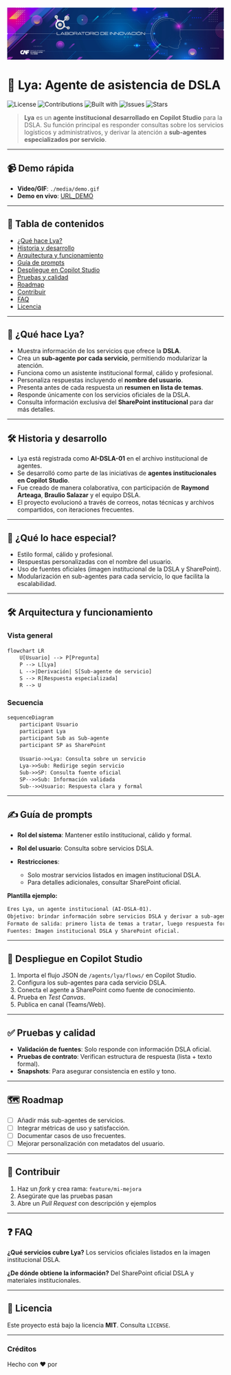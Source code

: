 <p align="center">
  <img src="./media/banner.webp" alt="Banner Laboratorio de Innovación"/>
</p>

# 🤖 Lya: Agente de asistencia de DSLA

![License](https://img.shields.io/badge/license-MIT-informational)
![Contributions](https://img.shields.io/badge/contributions-welcome-success)
![Built with](https://img.shields.io/badge/built%20with-Microsoft%20Copilot%20Studio-0078D4)
![Issues](https://img.shields.io/github/issues/OWNER/REPO)
![Stars](https://img.shields.io/github/stars/OWNER/REPO)

> **Lya** es un **agente institucional desarrollado en Copilot Studio** para la DSLA. Su función principal es responder consultas sobre los servicios logísticos y administrativos, y derivar la atención a **sub-agentes especializados por servicio**.

---

## 📹 Demo rápida

* **Video/GIF**: `./media/demo.gif`
* **Demo en vivo**: [URL\_DEMO](https://example.com)

---

## 🧭 Tabla de contenidos

* [¿Qué hace Lya?](#-qué-hace-lya)
* [Historia y desarrollo](#-historia-y-desarrollo)
* [Arquitectura y funcionamiento](#-arquitectura-y-funcionamiento)
* [Guía de prompts](#-guía-de-prompts)
* [Despliegue en Copilot Studio](#-despliegue-en-copilot-studio)
* [Pruebas y calidad](#-pruebas-y-calidad)
* [Roadmap](#-roadmap)
* [Contribuir](#-contribuir)
* [FAQ](#-faq)
* [Licencia](#-licencia)

---

## 🧩 ¿Qué hace Lya?

* Muestra información de los servicios que ofrece la **DSLA**.
* Crea un **sub-agente por cada servicio**, permitiendo modularizar la atención.
* Funciona como un asistente institucional formal, cálido y profesional.
* Personaliza respuestas incluyendo el **nombre del usuario**.
* Presenta antes de cada respuesta un **resumen en lista de temas**.
* Responde únicamente con los servicios oficiales de la DSLA.
* Consulta información exclusiva del **SharePoint institucional** para dar más detalles.

---

## 🛠️ Historia y desarrollo

* Lya está registrada como **AI-DSLA-01** en el archivo institucional de agentes.
* Se desarrolló como parte de las iniciativas de **agentes institucionales en Copilot Studio**.
* Fue creado de manera colaborativa, con participación de **Raymond Arteaga**, **Braulio Salazar** y el equipo DSLA.
* El proyecto evolucionó a través de correos, notas técnicas y archivos compartidos, con iteraciones frecuentes.

---

## 🧠 ¿Qué lo hace especial?

* Estilo formal, cálido y profesional.
* Respuestas personalizadas con el nombre del usuario.
* Uso de fuentes oficiales (imagen institucional de la DSLA y SharePoint).
* Modularización en sub-agentes para cada servicio, lo que facilita la escalabilidad.

---

## 🛠️ Arquitectura y funcionamiento

### Vista general

```mermaid
flowchart LR
    U[Usuario] --> P[Pregunta]
    P --> L[Lya]
    L -->|Derivación| S[Sub-agente de servicio]
    S --> R[Respuesta especializada]
    R --> U
```

### Secuencia

```mermaid
sequenceDiagram
    participant Usuario
    participant Lya
    participant Sub as Sub-agente
    participant SP as SharePoint

    Usuario->>Lya: Consulta sobre un servicio
    Lya->>Sub: Redirige según servicio
    Sub->>SP: Consulta fuente oficial
    SP-->>Sub: Información validada
    Sub-->>Usuario: Respuesta clara y formal
```

---

## ✍️ Guía de prompts

* **Rol del sistema**: Mantener estilo institucional, cálido y formal.
* **Rol del usuario**: Consulta sobre servicios DSLA.
* **Restricciones**:

  * Solo mostrar servicios listados en imagen institucional DSLA.
  * Para detalles adicionales, consultar SharePoint oficial.

**Plantilla ejemplo:**

```md
Eres Lya, un agente institucional (AI-DSLA-01).
Objetivo: brindar información sobre servicios DSLA y derivar a sub-agentes.
Formato de salida: primero lista de temas a tratar, luego respuesta formal.
Fuentes: Imagen institucional DSLA y SharePoint oficial.
```

---

## 🚀 Despliegue en Copilot Studio

1. Importa el flujo JSON de `/agents/lya/flows/` en Copilot Studio.
2. Configura los sub-agentes para cada servicio DSLA.
3. Conecta el agente a SharePoint como fuente de conocimiento.
4. Prueba en *Test Canvas*.
5. Publica en canal (Teams/Web).

---

## ✅ Pruebas y calidad

* **Validación de fuentes**: Solo responde con información DSLA oficial.
* **Pruebas de contrato**: Verifican estructura de respuesta (lista + texto formal).
* **Snapshots**: Para asegurar consistencia en estilo y tono.

---

## 🗺️ Roadmap

* [ ] Añadir más sub-agentes de servicios.
* [ ] Integrar métricas de uso y satisfacción.
* [ ] Documentar casos de uso frecuentes.
* [ ] Mejorar personalización con metadatos del usuario.

---

## 🤝 Contribuir

1. Haz un *fork* y crea rama: `feature/mi-mejora`
2. Asegúrate que las pruebas pasan
3. Abre un *Pull Request* con descripción y ejemplos

---

## ❓ FAQ

**¿Qué servicios cubre Lya?**
Los servicios oficiales listados en la imagen institucional DSLA.

**¿De dónde obtiene la información?**
Del SharePoint oficial DSLA y materiales institucionales.

---

## 📄 Licencia

Este proyecto está bajo la licencia **MIT**. Consulta `LICENSE`.

---

### Créditos

Hecho con ❤️ por
